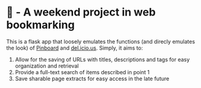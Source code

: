 # 📌 - A weekend project in web bookmarking
This is a flask app that loosely emulates the functions (and direcly emulates the look) of [Pinboard](https://en.wikipedia.org/wiki/Pinboard_(website)) and [del.icio.us](https://en.wikipedia.org/wiki/Delicious_(website)). Simply, it aims to:

1. Allow for the saving of URLs with titles, descriptions and tags for easy organization and retrieval
2. Provide a full-text search of items described in point 1
3. Save sharable page extracts for easy access in the late future